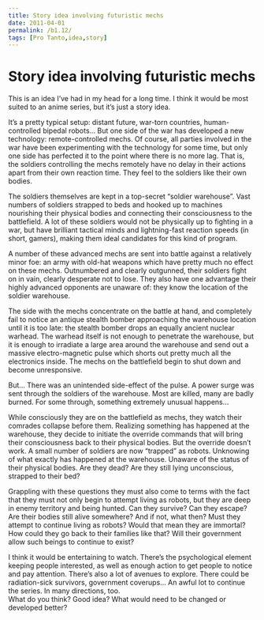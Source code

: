 ```yaml
---
title: Story idea involving futuristic mechs
date: 2011-04-01
permalink: /b1.12/
tags: [Pro Tanto,idea,story]
---
```


# Story idea involving futuristic mechs

This is an idea I’ve had in my head for a long time. I think it would be most suited to an anime series, but it’s just a story idea.

It’s a pretty typical setup: distant future, war-torn countries, human-controlled bipedal robots… But one side of the war has developed a new technology: remote-controlled mechs. Of course, all parties involved in the war have been experimenting with the technology for some time, but only one side has perfected it to the point where there is no more lag. That is, the soldiers controlling the mechs remotely have no delay in their actions apart from their own reaction time. They feel to the soldiers like their own bodies.

The soldiers themselves are kept in a top-secret “soldier warehouse”. Vast numbers of soldiers strapped to beds and hooked up to machines nourishing their physical bodies and connecting their consciousness to the battlefield. A lot of these soldiers would not be physically up to fighting in a war, but have brilliant tactical minds and lightning-fast reaction speeds (in short, gamers), making them ideal candidates for this kind of program.

A number of these advanced mechs are sent into battle against a relatively minor foe: an army with old-hat weapons which have pretty much no effect on these mechs. Outnumbered and clearly outgunned, their soldiers fight on in vain, clearly desperate not to lose. They also have one advantage their highly advanced opponents are unaware of: they know the location of the soldier warehouse.

The side with the mechs concentrate on the battle at hand, and completely fail to notice an antique stealth bomber approaching the warehouse location until it is too late: the stealth bomber drops an equally ancient nuclear warhead. The warhead itself is not enough to penetrate the warehouse, but it is enough to irradiate a large area around the warehouse and send out a massive electro-magnetic pulse which shorts out pretty much all the electronics inside. The mechs on the battlefield begin to shut down and become unresponsive.

But… There was an unintended side-effect of the pulse. A power surge was sent through the soldiers of the warehouse. Most are killed, many are badly burned. For some through, something extremely unusual happens…

While consciously they are on the battlefield as mechs, they watch their comrades collapse before them. Realizing something has happened at the warehouse, they decide to initiate the override commands that will bring their consciousness back to their physical bodies. But the override doesn’t work. A small number of soldiers are now “trapped” as robots. Unknowing of what exactly has happened at the warehouse. Unaware of the status of their physical bodies. Are they dead? Are they still lying unconscious, strapped to their bed?

Grappling with these questions they must also come to terms with the fact that they must not only begin to attempt living as robots, but they are deep in enemy territory and being hunted. Can they survive? Can they escape? Are their bodies still alive somewhere? And if not, what then? Must they attempt to continue living as robots? Would that mean they are immortal? How could they go back to their families like that? Will their government allow such beings to continue to exist?

I think it would be entertaining to watch. There’s the psychological element keeping people interested, as well as enough action to get people to notice and pay attention. There’s also a lot of avenues to explore. There could be radiation-sick survivors, government coverups… An awful lot to continue the series. In many directions, too.  
What do you think? Good idea? What would need to be changed or developed better?